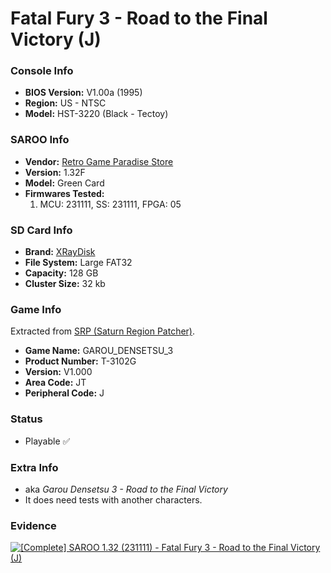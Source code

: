 # Fatal Fury 3 - Road to the Final Victory (J)

### Console Info

- <b>BIOS Version:</b> V1.00a (1995)
- <b>Region:</b> US - NTSC
- <b>Model:</b> HST-3220 (Black - Tectoy)

### SAROO Info

- <b>Vendor:</b> [Retro Game Paradise Store](https://s.click.aliexpress.com/e/_DlCqvfB)
- <b>Version:</b> 1.32F
- <b>Model:</b> Green Card
- <b>Firmwares Tested:</b>
  1. MCU: 231111, SS: 231111, FPGA: 05

### SD Card Info

- <b>Brand:</b> [XRayDisk](https://s.click.aliexpress.com/e/_DFQnFSH)
- <b>File System:</b> Large FAT32
- <b>Capacity:</b> 128 GB
- <b>Cluster Size:</b> 32 kb

### Game Info

Extracted from [SRP (Saturn Region Patcher)](https://segaxtreme.net/resources/saturn-region-patcher.81/download).

- <b>Game Name:</b> GAROU_DENSETSU_3
- <b>Product Number:</b> T-3102G
- <b>Version:</b> V1.000
- <b>Area Code:</b> JT
- <b>Peripheral Code:</b> J

### Status

- Playable :white_check_mark:

### Extra Info

- aka _Garou Densetsu 3 - Road to the Final Victory_
- It does need tests with another characters.

### Evidence

[![[Complete] SAROO 1.32 (231111) - Fatal Fury 3 - Road to the Final Victory (J)](https://img.youtube.com/vi/KQ4exGsGnJI/0.jpg)](https://www.youtube.com/watch?v=KQ4exGsGnJI)
